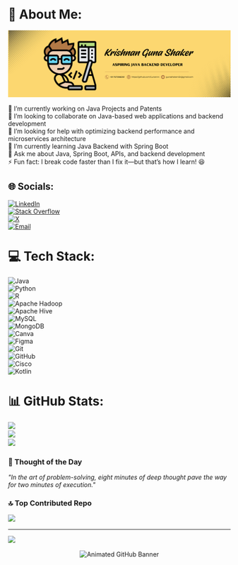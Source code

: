 # 💫 About Me:
![Banner Image](https://github.com/Guna444/Codolio/blob/main/Yellow%20and%20Green%20Illustration%20Personal%20LinkedIn%20Banner.png?raw=true)

🔭 I’m currently working on Java Projects and Patents  
👯 I’m looking to collaborate on Java-based web applications and backend development  
🤝 I’m looking for help with optimizing backend performance and microservices architecture  
🌱 I’m currently learning Java Backend with Spring Boot  
💬 Ask me about Java, Spring Boot, APIs, and backend development  
⚡ Fun fact: I break code faster than I fix it—but that’s how I learn! 😆  

## 🌐 Socials:
[![LinkedIn](https://img.shields.io/badge/LinkedIn-%230077B5.svg?logo=linkedin&logoColor=white)](https://www.linkedin.com/in/k-guna-shaker-35725b253/)  
[![Stack Overflow](https://img.shields.io/badge/-Stackoverflow-FE7A16?logo=stack-overflow&logoColor=white)](https://stackoverflow.com/users/28655535/guna-shaker)  
[![X](https://img.shields.io/badge/X-black.svg?logo=X&logoColor=white)](https://x.com/GunaShaker36897)  
[![Email](https://img.shields.io/badge/Email-D14836?logo=gmail&logoColor=white)](mailto:gunashaker45k@gmail.com)  

# 💻 Tech Stack:
![Java](https://img.shields.io/badge/java-%23ED8B00.svg?style=flat&logo=openjdk&logoColor=white)  
![Python](https://img.shields.io/badge/python-3670A0?style=flat&logo=python&logoColor=ffdd54)  
![R](https://img.shields.io/badge/r-%23276DC3.svg?style=flat&logo=r&logoColor=white)  
![Apache Hadoop](https://img.shields.io/badge/Apache%20Hadoop-66CCFF?style=flat&logo=apachehadoop&logoColor=black)  
![Apache Hive](https://img.shields.io/badge/Apache%20Hive-FDEE21?style=flat&logo=apachehive&logoColor=black)  
![MySQL](https://img.shields.io/badge/mysql-4479A1.svg?style=flat&logo=mysql&logoColor=white)  
![MongoDB](https://img.shields.io/badge/MongoDB-%234ea94b.svg?style=flat&logo=mongodb&logoColor=white)  
![Canva](https://img.shields.io/badge/Canva-%2300C4CC.svg?style=flat&logo=Canva&logoColor=white)  
![Figma](https://img.shields.io/badge/figma-%23F24E1E.svg?style=flat&logo=figma&logoColor=white)  
![Git](https://img.shields.io/badge/git-%23F05033.svg?style=flat&logo=git&logoColor=white)  
![GitHub](https://img.shields.io/badge/github-%23121011.svg?style=flat&logo=github&logoColor=white)  
![Cisco](https://img.shields.io/badge/cisco-%23049fd9.svg?style=flat&logo=cisco&logoColor=black)  
![Kotlin](https://img.shields.io/badge/kotlin-%237F52FF.svg?style=flat&logo=kotlin&logoColor=white)  

# 📊 GitHub Stats:
![](https://github-readme-stats.vercel.app/api?username=guna444&theme=blue-green&hide_border=false&include_all_commits=false&count_private=false)  
![](https://nirzak-streak-stats.vercel.app/?user=guna444&theme=blue-green&hide_border=false)  
![](https://github-readme-stats.vercel.app/api/top-langs/?username=guna444&theme=blue-green&hide_border=false&include_all_commits=false&count_private=false&layout=compact)  

### 🧠 Thought of the Day  
*"In the art of problem-solving, eight minutes of deep thought pave the way for two minutes of execution."*  

### 🔝 Top Contributed Repo
![](https://github-contributor-stats.vercel.app/api?username=guna444&limit=5&theme=dark&combine_all_yearly_contributions=true)  

---
[![](https://visitcount.itsvg.in/api?id=guna444&icon=0&color=0)](https://visitcount.itsvg.in)
<p align="center">
  <img src="https://raw.githubusercontent.com/Guna444/Codolio/main/animated-banner.svg" alt="Animated GitHub Banner">
</p>


<!-- Proudly created with GPRM ( https://gprm.itsvg.in ) -->
